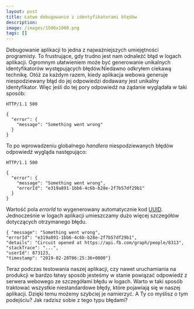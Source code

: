 ```yaml
---
layout: post
title: Łatwe debugowanie z identyfikatorami błędów
description: 
image: /images/1500x1000.png
tags: []
---
```


Debugowanie aplikacji to jedna z najważniejszych umiejętności programisty. To frustrujące, gdy trudno jest nam odnaleźć błąd w logach aplikacji. Ogromnym ułatwieniem może być generowanie unikalnych identyfikatorów występujących błędów.Niedawno odkryłem ciekawą technikę. Otóż za każdym razem, kiedy aplikacja webowa generuje niespodziewany błąd do jej odpowiedzi dodawany jest unikalny identyfikator. Więc jeśli do tej pory odpowiedź na żądanie wyglądała w taki sposób:

    HTTP/1.1 500
    
    {
      "error": {
        "message": "Something went wrong"
      }
    }

To po wprowadzeniu globalnego _handlera_ niespodziewanych błędów odpowiedź wygląda następująco:

    HTTP/1.1 500
    
    {
      "error": {
        "message": "Something went wrong",
        "errorId": "e319a891-1bb6-4c6b-b28e-2f7b57df29b1"
      }
    }

Wartość pola _errorId_ to wygenerowany automatycznie kod [UUID](https://en.wikipedia.org/wiki/Universally_unique_identifier). Jednocześnie w logach aplikacji umieszczamy dużo więcej szczegółów dotyczących otrzymanego błędu.

    { "message": "Something went wrong", 
    "errorId": "e319a891-1bb6-4c6b-b28e-2f7b57df29b1", 
    "details": "Circuit opened at https://api.fb.com/graph/people/8313",
    "stackTrace": "...", 
    "userId": 873123, 
    "timestamp": "2019-02-28T06:25:36+0000"}

Teraz podczas testowania naszej aplikacji, czy nawet uruchamiania na produkcji w bardzo łatwy sposób jesteśmy w stanie powiązać odpowiedź z serwera webowego ze szczegółami błędu w logach. Warto w taki sposób traktować wszystkie niestandardowe błędy, które pojawiają się w naszej aplikacji. Dzięki temu możemy szybciej je namierzyć. A Ty co myślisz o tym podejściu? Jak radzisz sobie z tego typu błędami?
